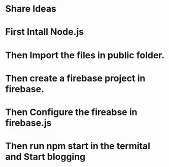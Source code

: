 # Share Ideas 
# First Intall Node.js
# Then Import the files in public folder.
# Then create a firebase project in firebase.
# Then Configure the fireabse in firebase.js
# Then run npm start in the termital and Start blogging
